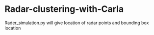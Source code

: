 # Radar-clustering-with-Carla

Rader_simulation.py will give location of radar points and bounding box location 
